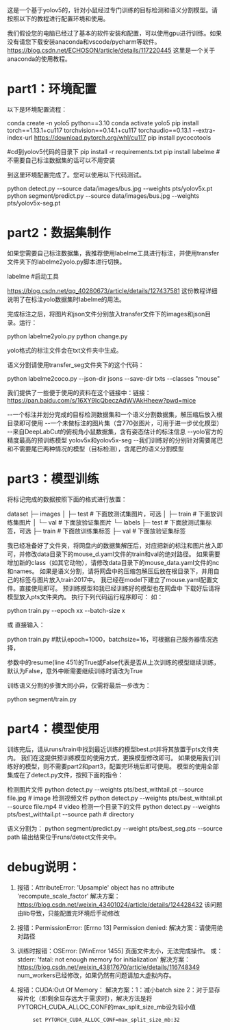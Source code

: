 这是一个基于yolov5的，针对小鼠经过专门训练的目标检测和语义分割模型。请按照以下的教程进行配置环境和使用。

我们假设您的电脑已经过了基本的软件安装和配置，可以使用gpu进行训练。如果没有请您下载安装anaconda和vscode/pycharm等软件。
https://blog.csdn.net/ECHOSON/article/details/117220445 这里是一个关于anaconda的使用教程。

# part1：环境配置
以下是环境配置流程：

conda create -n yolo5 python==3.10
conda activate yolo5
pip install torch==1.13.1+cu117 torchvision==0.14.1+cu117 torchaudio==0.13.1 --extra-index-url https://download.pytorch.org/whl/cu117
pip install pycocotools

#cd到yolov5代码的目录下
pip install -r requirements.txt
pip install labelme  #不需要自己标注数据集的话可以不用安装

到这里环境配置完成了。您可以使用以下代码测试。

python detect.py --source data/images/bus.jpg --weights pts/yolov5x.pt
python segment/predict.py --source data/images/bus.jpg --weights pts/yolov5x-seg.pt
# part2：数据集制作
如果您需要自己标注数据集，我推荐使用labelme工具进行标注，并使用transfer文件夹下的labelme2yolo.py脚本进行切换。

labelme #启动工具

https://blog.csdn.net/qq_40280673/article/details/127437581 这份教程详细说明了在标注yolo数据集时labelme的用法。

完成标注之后，将图片和json文件分别放入transfer文件下的images和json目录。运行：

python labelme2yolo.py
python change.py

yolo格式的标注文件会在txt文件夹中生成。

语义分割请使用transfer_seg文件夹下的这个代码：

python labelme2coco.py --json-dir jsons --save-dir txts --classes "mouse"

我们提供了一些便于使用的资料在这个链接中：链接：https://pan.baidu.com/s/16XY9IcQbeczAdWVAkHheew?pwd=mice 

  --一个标注并划分完成的目标检测数据集和一个语义分割数据集，解压缩后放入根目录即可使用
  --一个未做标注的图片集（含770张图片，可用于进一步优化模型）
  --来自DeepLabCut的俯视角小鼠数据集，含有姿态估计的标注信息
  --yolo官方的精度最高的预训练模型 yolov5x和yolov5x-seg
  --我们训练好的分别针对需要尾巴和不需要尾巴两种情况的模型（目标检测），含尾巴的语义分割模型

# part3：模型训练
将标记完成的数据按照下面的格式进行放置：

dataset
       ├─ images
       │    ├─ test # 下面放测试集图片，可选
       │    ├─ train # 下面放训练集图片
       │    └─ val # 下面放验证集图片
       └─ labels
              ├─ test # 下面放测试集标签，可选
              ├─ train # 下面放训练集标签
              ├─ val # 下面放验证集标签
              
我已经准备好了文件夹，将网盘内的数据集解压后，对应把新的标注和图片放入即可，并修改data目录下的mouse_d.yaml文件的train和val的绝对路径。
如果需要增加新的class（如其它动物），请修改data目录下的mouse_data.yaml文件的nc和names。
如果是语义分割，请将网盘中的压缩包解压后放在根目录下，并用自己的标签与图片放入train2017中。
我已经在model下建立了mouse.yaml配置文件。直接使用即可。
预训练模型和我已经训练好的模型也在网盘中
下载好后请将模型放入pts文件夹内。
执行下列代码运行程序即可：
如：

python train.py --epoch xx --batch-size x 

或
直接输入：

python train.py #默认epoch=1000，batchsize=16，可根据自己服务器情况选择，

参数中的resume(line 451)的True或False代表是否从上次训练的模型继续训练，默认为False，意外中断需要继续训练时请改为True

训练语义分割的步骤大同小异，仅需将最后一步改为：

python segment/train.py 

# part4：模型使用
训练完后，请从runs/train中找到最近训练的模型best.pt并将其放置于pts文件夹内。
我们在这提供预训练模型的使用方式，更换模型修改即可。
如果使用我们训练好的模型，则不需要part2和part3，配置完环境后即可使用。
模型的使用全部集成在了detect.py文件，按照下面的指令：

 检测图片文件
  python detect.py  --weights pts/best_withtail.pt --source file.jpg  # image 
 检测视频文件
   python detect.py --weights pts/best_withtail.pt --source file.mp4  # video
 检测一个目录下的文件
  python detect.py --weights pts/best_withtail.pt --source path  # directory

语义分割为：
 python segment/predict.py --weight pts/best_seg.pts --source path
输出结果位于runs/detect文件夹中。



# debug说明：
1. 报错：AttributeError: 'Upsample' object has no attribute 'recompute_scale_factor'
   解决方案： https://blog.csdn.net/weixin_43401024/article/details/124428432
   该问题由lib导致，只能配置完环境后手动修改
2. 报错：PermissionError: [Errno 13] Permission denied:
   解决方案：请使用绝对路径  
3. 训练时报错：OSError: [WinError 1455] 页面文件太小，无法完成操作。
   或：stderr: 'fatal: not enough memory for initialization'
   解决方案：https://blog.csdn.net/weixin_43817670/article/details/116748349
   num_workers已经修改，如果仍然有问题请加大虚拟内存。
4. 报错：CUDA:Out Of Memory：
   解决方案：1：减小batch size
            2：对于显存碎片化（即剩余显存远大于需求时），解决方法是将PYTORCH_CUDA_ALLOC_CONF的max_split_size_mb设为较小值
            
            set PYTORCH_CUDA_ALLOC_CONF=max_split_size_mb:32
  